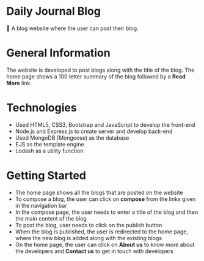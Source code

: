 # Daily Journal Blog
:pencil: A blog website where the user can post their blog.

# General Information
The website is developed to post blogs along with the title of the blog. The home page shows a 100 letter summary of the blog followed by a **Read More** link.

# Technologies
* Used HTML5, CSS3, Bootstrap and JavaScript to develop the front-end
* Node.js and Express.js to create server and develop back-end
* Used MongoDB (Mongoose) as the database
* EJS as the template engine
* Lodash as a utility function

# Getting Started
* The home page shows all the blogs that are posted on the website
* To compose a blog, the user can click on **compose** from the links given in the navigation bar
* In the compose page, the user needs to enter a title of the blog and then the main content of the blog
* To post the blog, user needs to click on the publish button
* When the blog is published, the user is redirected to the home page, where the new blog is added along with the existing blogs
* On the home page, the user can click on **About us** to know more about the developers and **Contact us** to get in touch with developers 
